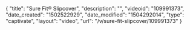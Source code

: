{
    "title": "Sure Fit&reg; Slipcover",
    "description": "",
    "videoid": "109991373",
    "date_created": "1502522929",
    "date_modified": "1504292014",
    "type": "captivate",
    "layout": "video",
    "url": "\/v\/sure-fit-slipcover\/109991373"
}